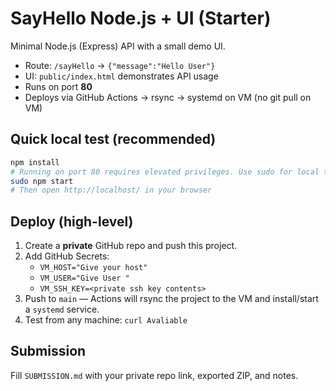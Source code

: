 # SayHello Node.js + UI (Starter)

Minimal Node.js (Express) API with a small demo UI.
- Route: `/sayHello` -> `{"message":"Hello User"}`
- UI: `public/index.html` demonstrates API usage
- Runs on port **80**
- Deploys via GitHub Actions -> rsync -> systemd on VM (no git pull on VM)

## Quick local test (recommended)
```bash
npm install
# Running on port 80 requires elevated privileges. Use sudo for local test:
sudo npm start
# Then open http://localhost/ in your browser
```

## Deploy (high-level)
1. Create a **private** GitHub repo and push this project.
2. Add GitHub Secrets:
   - `VM_HOST="Give your host"`
   - `VM_USER="Give User "`
   - `VM_SSH_KEY=<private ssh key contents>`
3. Push to `main` — Actions will rsync the project to the VM and install/start a `systemd` service.
4. Test from any machine: `curl Avaliable`

## Submission
Fill `SUBMISSION.md` with your private repo link, exported ZIP, and notes.
